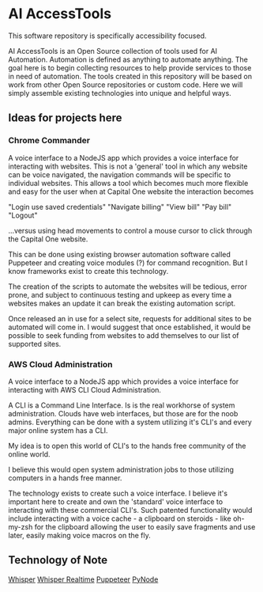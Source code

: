 # AI AccessTools

This software repository is specifically accessibility focused.

AI AccessTools is an Open Source collection of tools used for AI Automation.  Automation is defined as anything to automate anything. The goal here is to begin collecting resources to help provide services to those in need of automation.  The tools created in this repository will be based on work from other Open Source repositories or custom code.  Here we will simply assemble existing technologies into unique and helpful ways.

## Ideas for projects here

### Chrome Commander

A voice interface to a NodeJS app which provides a voice interface for interacting with websites.  This is not a 'general' tool in which any website can be voice navigated, the navigation commands will be specific to individual websites.  This allows a tool which becomes much more flexible and easy for the user when at Capital One website the interaction becomes

"Login use saved credentials"
"Navigate billing"
"View bill"
"Pay bill"
"Logout"

...versus using head movements to control a mouse cursor to click through the Capital One website.

This can be done using existing browser automation software called Puppeteer and creating voice modules (?) for command recognition.  But I know frameworks exist to create this technology.

The creation of the scripts to automate the websites will be tedious, error prone, and subject to continuous testing and upkeep as every time a websites makes an update it can break the existing automation script.

Once released an in use for a select site, requests for additional sites to be automated will come in.  I would suggest that once established, it would be possible to seek funding from websites to add themselves to our list of supported sites.

### AWS Cloud Administration

A voice interface to a NodeJS app which provides a voice interface for interacting with AWS CLI Cloud Administration.

A CLI is a Command Line Interface.  Is is the real workhorse of system administration.  Clouds have web interfaces, but those are for the noob admins.  Everything can be done with a system utilizing it's CLI's and every major online system has a CLI.

My idea is to open this world of CLI's to the hands free community of the online world.

I believe this would open system administration jobs to those utilizing computers in a hands free manner.

The technology exists to create such a voice interface.  I believe it's important here to create and own the 'standard' voice interface to interacting with these commercial CLI's.  Such patented functionality would include interacting with a voice cache - a clipboard on steroids - like oh-my-zsh for the clipboard allowing the user to easily save fragments and use later, easily making voice macros on the fly.

## Technology of Note

[Whisper](https://github.com/openai/whisper/tree/main)
[Whisper Realtime](https://github.com/davabase/whisper_real_time)
[Puppeteer](https://github.com/puppeteer/puppeteer)
[PyNode](https://github.com/fridgerator/PyNode)